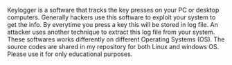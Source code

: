 Keylogger is a software that tracks the key presses on your PC or desktop computers.
Generally hackers use this software to exploit your system to get the info.
By everytime you press a key this will be stored in log file.
An attacker uses another technique to extract this log file from your system.
These softwares works differently on different Operating Systems (OS).
The source codes are shared in my repository for both Linux and windows OS.
Please use it for only educational purposes.
